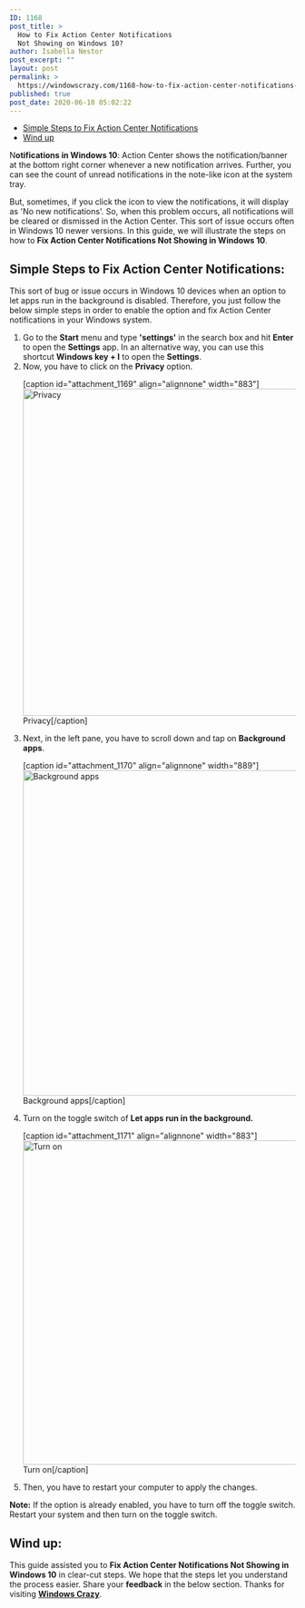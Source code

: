 ```yaml
---
ID: 1168
post_title: >
  How to Fix Action Center Notifications
  Not Showing on Windows 10?
author: Isabella Nestor
post_excerpt: ""
layout: post
permalink: >
  https://windowscrazy.com/1168-how-to-fix-action-center-notifications-not-showing-on-windows-10/
published: true
post_date: 2020-06-10 05:02:22
---
```

<ul class="toc">
 	<li><a href="#1">Simple Steps to Fix Action Center Notifications</a></li>
 	<li><a href="#2">Wind up</a></li>
</ul>
<span class="dcap">N</span><strong>otifications in Windows 10</strong>: Action Center shows the notification/banner at the bottom right corner whenever a new notification arrives. Further, you can see the count of unread notifications in the note-like icon at the system tray.

But, sometimes, if you click the icon to view the notifications, it will display as 'No new notifications'. So, when this problem occurs, all notifications will be cleared or dismissed in the Action Center. This sort of issue occurs often in Windows 10 newer versions. In this guide, we will illustrate the steps on how to <strong>Fix Action Center Notifications Not Showing </strong><strong>in Windows 10</strong>.
<h2 id="1">Simple Steps to Fix Action Center Notifications:</h2>
This sort of bug or issue occurs in Windows 10 devices when an option to let apps run in the background is disabled. Therefore, you just follow the below simple steps in order to enable the option and fix Action Center notifications in your Windows system.
<ol>
 	<li>Go to the <strong>Start</strong> menu and type <strong>'settings'</strong> in the search box and hit <strong>Enter</strong> to open the <strong>Settings</strong> app. In an alternative way, you can use this shortcut <strong>Windows key + I</strong> to open the <strong>Settings</strong>.</li>
 	<li>Now, you have to click on the <strong>Privacy</strong> option.

[caption id="attachment_1169" align="alignnone" width="883"]<img class="size-full wp-image-1169" src="https://windowscrazy.com/wp-content/uploads/2020/06/nn1.png" alt="Privacy" width="883" height="576" /> Privacy[/caption]</li>
 	<li>Next, in the left pane, you have to scroll down and tap on <strong>Background apps</strong>.

[caption id="attachment_1170" align="alignnone" width="889"]<img class="size-full wp-image-1170" src="https://windowscrazy.com/wp-content/uploads/2020/06/nn2.png" alt="Background apps" width="889" height="573" /> Background apps[/caption]</li>
 	<li>Turn on the toggle switch of <strong><strong>Let apps run in the background.</strong></strong>

[caption id="attachment_1171" align="alignnone" width="883"]<img class="size-full wp-image-1171" src="https://windowscrazy.com/wp-content/uploads/2020/06/nn3.png" alt="Turn on" width="883" height="571" /> Turn on[/caption]</li>
 	<li>Then, you have to restart your computer to apply the changes.</li>
</ol>
<p id="note"><strong>Note:</strong> If the option is already enabled, you have to turn off the toggle switch. Restart your system and then turn on the toggle switch.</p>

<h2 id="2">Wind up:</h2>
This guide assisted you to <strong>Fix Action Center Notifications Not Showing in Windows 10</strong> in clear-cut steps. We hope that the steps let you understand the process easier. Share your <strong>feedback</strong> in the below section. Thanks for visiting <a href="https://windowscrazy.com/"><strong>Windows Crazy</strong></a>.
